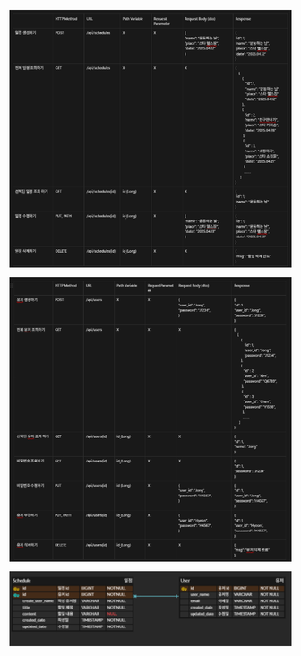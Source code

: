 ![깃허브 로고](https://github.com/ljh7367/ScheduleProject/blob/main/%EC%8A%A4%ED%81%AC%EB%A6%B0%EC%83%B7%202025-04-04%20120457.png)

![깃허브 로고](https://github.com/ljh7367/ScheduleProject/blob/main/%EC%8A%A4%ED%81%AC%EB%A6%B0%EC%83%B7%202025-04-04%20120533.png)

![깃허브 로고](https://github.com/ljh7367/ScheduleProject/blob/main/%EC%8A%A4%ED%81%AC%EB%A6%B0%EC%83%B7%202025-04-02%20204604.png)
